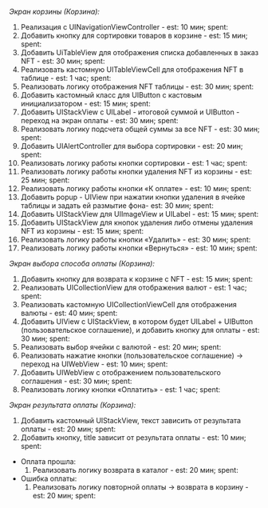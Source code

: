 _Экран корзины (Корзина):_
1. Реализация с UINavigationViewController - est: 10 мин; spent:
2. Добавить кнопку для сортировки товаров в корзине - est: 15 мин; spent:
3. Добавить UiTableView для отображения списка добавленных в заказ NFT - est: 30 мин; spent:
4. Реализовать кастомную UITableViewCell для отображения NFT в таблице - est: 1 час; spent:
5. Реализовать логику отображения NFT таблицы - est: 30 мин; spent:
6. Добавить кастомный класс для UIButton с кастовым инициализатором - est: 15 мин; spent:
7. Добавить UIStackView с UILabel - итоговой суммой и UIButton - переход на экран оплаты - est: 30 мин; spent:
8. Реализовать логику подсчета общей суммы за все NFT - est: 30 мин; spent:
9. Добавить UIAlertController для выбора сортировки - est: 20 мин; spent:
10. Реализовать логику работы кнопки сортировки - est: 1 час; spent:
11. Реализовать логику работы кнопки удаления NFT из корзины - est: 25 мин; spent:
12. Реализовать логику работы кнопки «К оплате» - est: 10 мин; spent:
13. Добавить popup - UIView при нажатии кнопки удаления в ячейке таблицы и задать ей размытие фона- est: 30 мин; spent:
14. Добавить UIStackView для UIImageView и UILabel - est: 15 мин; spent:
15. Добавить UIStackView для кнопок удаления либо отмены удаления NFT из корзины - est: 15 мин; spent:
16. Реализовать логику работы кнопки «Удалить» - est: 30 мин; spent:
17. Реализовать логику работы кнопки «Вернуться» - est: 10 мин; spent:

_Экран выбора способа оплаты  (Корзина):_
1. Добавить кнопку для возврата к корзине с NFT - est: 15 мин; spent:
2. Реализовать UICollectionView для отображения валют  - est: 1 час; spent:
3. Реализовать кастомную UICollectionViewCell для отображения валюты - est: 40 мин; spent:
4. Добавить UIView c UIStackView, в котором будет UILabel + UIButton (пользовательское соглашение), и добавить кнопку для оплаты - est: 30 мин; spent:
5. Реализовать выбор ячейки с валютой - est: 20 мин; spent:
6. Реализовать нажатие кнопки (пользовательское соглашение) -> переход на UIWebView - est: 10 мин; spent:
7. Добавить UIWebView с отображением пользовательского соглашения  - est: 30 мин; spent:
8. Реализовать логику кнопки «Оплатить» - est: 1 час; spent:

_Экран результата оплаты (Корзина):_
1. Добавить кастомный UIStackView, текст зависить от результата оплаты - est: 20 мин; spent:
2. Добавить кнопку, title зависит от результата оплаты - est: 10 мин; spent:

- Оплата прошла:
    1. Реализовать логику возврата в каталог - est: 20 мин; spent:
- Ошибка оплаты: 
    1. Реализовать логику повторной оплаты -> возврата в корзину - est: 20 мин; spent:
